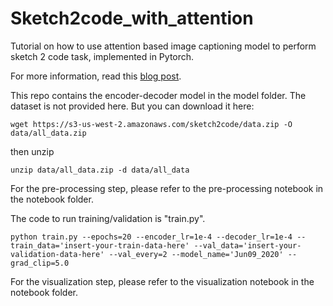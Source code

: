 # Sketch2code_with_attention
 Tutorial on how to use attention based image captioning model to perform sketch 2 code task, implemented in Pytorch.
 
 For more information, read this [blog post](https://vincentk1991.github.io/sketch2code/).
 
 This repo contains the encoder-decoder model in the model folder. The dataset is not provided here. But you can download it here:
 
 `wget https://s3-us-west-2.amazonaws.com/sketch2code/data.zip -O data/all_data.zip`
 
 then unzip
 
 `unzip data/all_data.zip -d data/all_data`
 
For the pre-processing step, please refer to the pre-processing notebook in the notebook folder.
 
 The code to run training/validation is "train.py".
 
 `python train.py --epochs=20 --encoder_lr=1e-4 --decoder_lr=1e-4 --train_data='insert-your-train-data-here' --val_data='insert-your-validation-data-here' --val_every=2 --model_name='Jun09_2020' --grad_clip=5.0`
 
 For the visualization step, please refer to the visualization notebook in the notebook folder.
